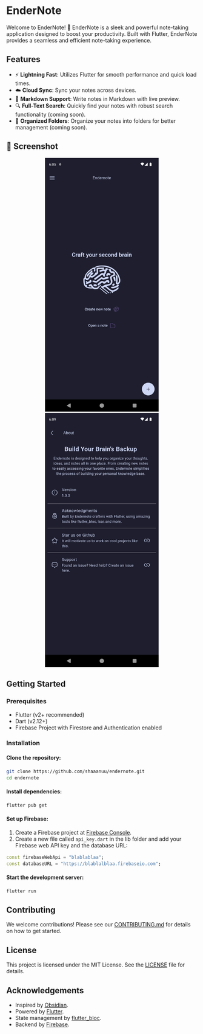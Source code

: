 # EnderNote

Welcome to EnderNote! 🚀 EnderNote is a sleek and powerful note-taking application designed to boost your productivity. Built with Flutter, EnderNote provides a seamless and efficient note-taking experience.

## Features

- ⚡ **Lightning Fast**: Utilizes Flutter for smooth performance and quick load times.
- ☁️ **Cloud Sync**: Sync your notes across devices.
- 📝 **Markdown Support**: Write notes in Markdown with live preview.
- 🔍 **Full-Text Search**: Quickly find your notes with robust search functionality (coming soon).
- 📁 **Organized Folders**: Organize your notes into folders for better management (coming soon).

## 📸 Screenshot

<p align="center">
  <img src="screenshots/screenshot1.png" alt="Screenshot 1" width="300px" />
  <img src="screenshots/screenshot2.png" alt="Screenshot 2" width="300px" />
</p>

## Getting Started

### Prerequisites

- Flutter (v2+ recommended)
- Dart (v2.12+)
- Firebase Project with Firestore and Authentication enabled

### Installation

#### Clone the repository:

```bash
git clone https://github.com/shaaanuu/endernote.git
cd endernote
```

#### Install dependencies:

```bash
flutter pub get
```

#### Set up Firebase:

1. Create a Firebase project at [Firebase Console](https://console.firebase.google.com/).
2. Create a new file called `api_key.dart` in the lib folder and add your Firebase web API key and the database URL:

```dart
const firebaseWebApi = "blablablaa";
const databaseURL = "https://blablalblaa.firebaseio.com";
```

#### Start the development server:

```bash
flutter run
```

## Contributing

We welcome contributions! Please see our [CONTRIBUTING.md](https://github.com/shaaanuu/endernote/blob/main/CONTRIBUTING.md) for details on how to get started.

## License

This project is licensed under the MIT License. See the [LICENSE](https://github.com/shaaanuu/endernote/blob/main/LICENSE) file for details.

## Acknowledgements

- Inspired by [Obsidian](https://obsidian.md/).
- Powered by [Flutter](https://flutter.dev/).
- State management by [flutter_bloc](https://pub.dev/packages/flutter_bloc).
- Backend by [Firebase](https://firebase.google.com/docs).
